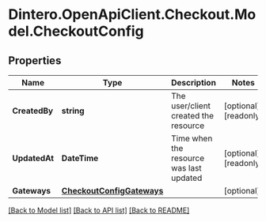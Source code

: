 # Dintero.OpenApiClient.Checkout.Model.CheckoutConfig

## Properties

Name | Type | Description | Notes
------------ | ------------- | ------------- | -------------
**CreatedBy** | **string** | The user/client created the resource | [optional] [readonly] 
**UpdatedAt** | **DateTime** | Time when the resource was last updated | [optional] [readonly] 
**Gateways** | [**CheckoutConfigGateways**](CheckoutConfigGateways.md) |  | [optional] 

[[Back to Model list]](../README.md#documentation-for-models) [[Back to API list]](../README.md#documentation-for-api-endpoints) [[Back to README]](../README.md)

